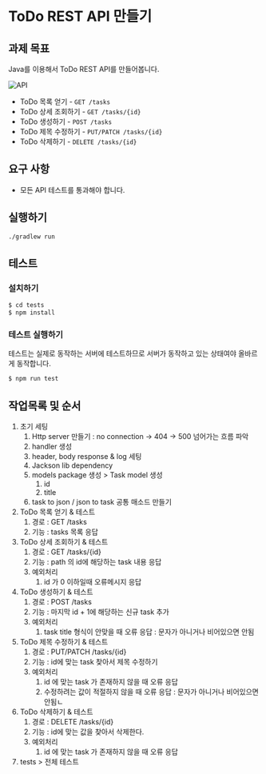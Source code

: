 # ToDo REST API 만들기

## 과제 목표

Java를 이용해서 ToDo REST API를 만들어봅니다.

![API](https://user-images.githubusercontent.com/14071105/103476206-0456f280-4df7-11eb-89c4-d61845ef45ec.png)

- ToDo 목록 얻기 - `GET /tasks`
- ToDo 상세 조회하기 - `GET /tasks/{id}`
- ToDo 생성하기 - `POST /tasks`
- ToDo 제목 수정하기 - `PUT/PATCH /tasks/{id}`
- ToDo 삭제하기 - `DELETE /tasks/{id}`

## 요구 사항

- 모든 API 테스트를 통과해야 합니다.

## 실행하기

```bash
./gradlew run
```

## 테스트

### 설치하기

```bash
$ cd tests
$ npm install
```

### 테스트 실행하기

테스트는 실제로 동작하는 서버에 테스트하므로 서버가 동작하고 있는 상태여야 올바르게 동작합니다.

```bash
$ npm run test
```

## 작업목록 및 순서
1. 초기 세팅
   1. Http server 만들기 : no connection -> 404 -> 500 넘어가는 흐름 파악
   2. handler 생성
   3. header, body response & log 세팅
   4. Jackson lib dependency
   5. models package 생성 > Task model 생성
      1. id
      2. title 
   6. task to json / json to task 공통 매소드 만들기
2. ToDo 목록 얻기 & 테스트
   1. 경로 : GET /tasks
   2. 기능 : tasks 목록 응답
3. ToDo 상세 조회하기 & 테스트
   1. 경로 : GET /tasks/{id}
   2. 기능 : path 의 id에 해당하는 task 내용 응답 
   3. 예외처리
      1. id 가 0 이하일때 오류메시지 응답
4. ToDo 생성하기 & 테스트
   1. 경로 : POST /tasks
   2. 기능 : 마지막 id + 1에 해당하는 신규 task 추가
   3. 예외처리
      1. task title 형식이 안맞을 때 오류 응답 : 문자가 아니거나 비어있으면 안됨
5. ToDo 제목 수정하기 & 테스트
   1. 경로 : PUT/PATCH /tasks/{id}
   2. 기능 : id에 맞는 task 찾아서 제목 수정하기
   3. 예외처리
      1. id 에 맞는 task 가 존재하지 않을 때 오류 응답
      2. 수정하려는 값이 적절하지 않을 때 오류 응답 : 문자가 아니거나 비어있으면 안됨ㄴ
6. ToDo 삭제하기 & 테스트
   1. 경로 : DELETE /tasks/{id}
   2. 기능 : id에 맞는 값을 찾아서 삭제한다. 
   3. 예외처리
      1. id 에 맞는 task 가 존재하지 않을 때 오류 응답
7. tests > 전체 테스트